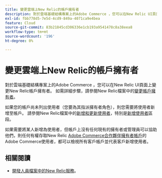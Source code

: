 ```yaml
---
title: 變更雲端上New Relic的帳戶擁有者
description: 對於雲端基礎結構專案上的Adobe Commerce ，您可以在New Relic UI頁面上變更New Relic帳戶擁有者。 如需詳細步驟，請參閱New Relic檔案中的[變更帳戶擁有者](https://docs.newrelic.com/docs/accounts/accounts/roles-permissions/change-account-owner)。
exl-id: fbb778d5-7e5d-4cd9-849a-4071ca9e4bea
feature: Cloud
source-git-commit: 83b21845cd306336e1cb193a9541478c8a38eea8
workflow-type: tm+mt
source-wordcount: '196'
ht-degree: 0%

---
```


# 變更雲端上New Relic的帳戶擁有者

對於雲端基礎結構專案上的Adobe Commerce ，您可以在New Relic UI頁面上變更New Relic帳戶擁有者。 如需詳細步驟，請參閱New Relic檔案中的[變更帳戶擁有者](https://docs.newrelic.com/docs/accounts/accounts/roles-permissions/change-account-owner)。

如果您的帳戶尚未列出使用者（您要為其指派擁有者角色），則您需要將使用者新增至帳戶。 請參閱New Relic檔案中的[新增和更新使用者](https://docs.newrelic.com/docs/accounts/accounts/roles-permissions/add-update-users)，特別是[新增使用者](https://docs.newrelic.com/docs/accounts/accounts/roles-permissions/add-update-users#adding_users)區段。

如果需要將某人新增為使用者，但帳戶上沒有任何現有的擁有者或管理員可以協助他們，則任何有權存取New Relic [Adobe Commerce合作夥伴擁有者帳戶](https://account.newrelic.com/accounts/1311131/users)的Adobe Commerce使用者，都可以檢視所有客戶帳戶並代表客戶新增使用者。

## 相關閱讀

* [開發人員檔案中的New Relic服務](https://devdocs.magento.com/guides/v2.3/cloud/project/new-relic.html)。
